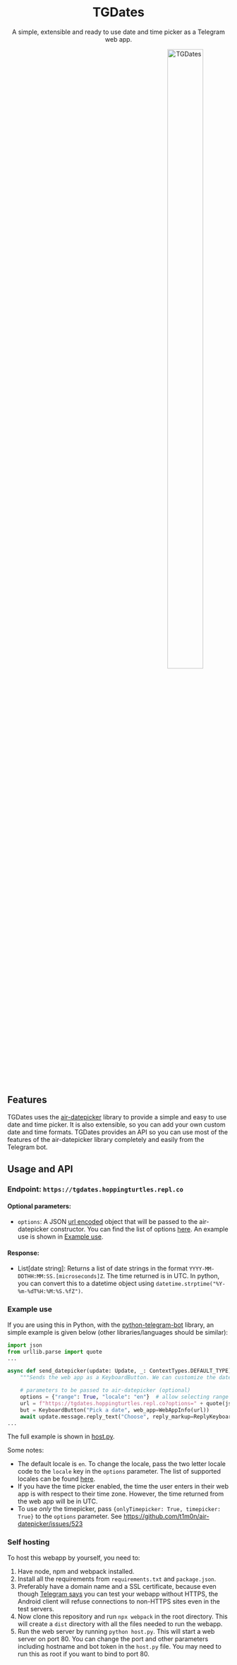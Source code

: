 <h1 align="center">TGDates</h1>
<p align="center">
  A simple, extensible and ready to use date and time picker as a Telegram web app.
</p>
<div align="center">
  <img align="center" src="https://user-images.githubusercontent.com/37377066/216425275-2ce04b2a-1c7c-496e-ad8e-881a236ae85e.png" style="width: 40%; left: 30%; position: relative; height:60%;" alt="TGDates">
</div>

## Features

TGDates uses the [air-datepicker](https://github.com/t1m0n/air-datepicker) library to provide a simple and easy to use date and time picker. It is also extensible, so you can add your own custom date and time formats. TGDates provides an API so you can use most of the features of the air-datepicker library completely and easily from the Telegram bot.

## Usage and API

### **Endpoint**: `https://tgdates.hoppingturtles.repl.co`

#### Optional parameters:
- `options`: A JSON [url encoded](https://docs.python.org/3/library/urllib.parse.html#url-quoting) object that will be passed to the air-datepicker constructor. You can find the list of options [here](https://air-datepicker.com/docs). An example use is shown in [Example use](#example-use).

#### Response:
- List[date string]: Returns a list of date strings in the format `YYYY-MM-DDTHH:MM:SS.[microseconds]Z`. The time returned is in UTC. In python, you can convert this to a datetime object using `datetime.strptime("%Y-%m-%dT%H:%M:%S.%fZ")`.


### Example use

If you are using this in Python, with the [python-telegram-bot](https://github.com/python-telegram-bot/python-telegram-bot) library, an simple example is given below (other libraries/languages should be similar):

``` python
import json
from urllib.parse import quote
...

async def send_datepicker(update: Update, _: ContextTypes.DEFAULT_TYPE) -> None: 
    """Sends the web app as a KeyboardButton. We can customize the datepicker as well.""" 

    # parameters to be passed to air-datepicker (optional)
    options = {"range": True, "locale": "en"}  # allow selecting range of dates
    url = f"https://tgdates.hoppingturtles.repl.co?options=" + quote(json.dumps(options))  # url encoded JSON string
    but = KeyboardButton("Pick a date", web_app=WebAppInfo(url))
    await update.message.reply_text("Choose", reply_markup=ReplyKeyboardMarkup.from_button(but))
...
```

The full example is shown in [host.py](https://github.com/harshil21/TGDates/blob/main/host.py).

Some notes:

- The default locale is `en`. To change the locale, pass the two letter locale code to the `locale` key in the `options` parameter. The list of supported locales can be found [here](https://github.com/t1m0n/air-datepicker/tree/v3/src/locale).
- If you have the time picker enabled, the time the user enters in their web app is with respect to their time zone. However, the time returned from the web app will be in UTC.
- To use *only* the timepicker, pass `{onlyTimepicker: True, timepicker: True}` to the `options` parameter. See https://github.com/t1m0n/air-datepicker/issues/523

### Self hosting

To host this webapp by yourself, you need to:

1. Have node, npm and webpack installed.
2. Install all the requirements from `requirements.txt` and `package.json`.
3. Preferably have a domain name and a SSL certificate, because even though [Telegram says](https://core.telegram.org/bots/webapps#testing-web-apps) you can test your webapp without HTTPS, the Android client will refuse connections to non-HTTPS sites even in the test servers.
4. Now clone this repository and run `npx webpack` in the root directory. This will create a `dist` directory with all the files needed to run the webapp.
5. Run the web server by running `python host.py`. This will start a web server on port 80. You can change the port and other parameters including hostname and bot token in the `host.py` file. You may need to run this as root if you want to bind to port 80.
